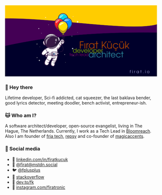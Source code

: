 <a href="https://firat.io" target="_blank"><img src="https://github.com/firatkucuk/firatkucuk/raw/main/img/background.png" /></a>

### 👋 Hey there

Lifetime developer, Sci-fi addicted, cat squeezer, the last baklava bender, good lyrics detector, meeting doodler, bench activist, entrepreneur-ish.

### :cat: Who am I?

A software architect/developer, open-source evangelist, living in The Hague, The Netherlands. Currently, I work as a Tech Lead in <a href="https://bloomreach.com" target="_blank">Bloomreach</a>. Also I am founder of <a href="https://fria.io" target="_blank">fria tech</a>, <a href="https://repsy.io" target="_blank">repsy</a> and co-founder of <a href="https://magicaccents.com" target="_blank">magicaccents</a>.

### :panda_face: Social media

- :necktie: <a href="https://linkedin.com/in/firatkucuk">linkedin.com/in/firatkucuk</a>
- :elephant: <a href="https://mstdn.social/@firat">@firat@mstdn.social</a>
- :bird: <a href="https://twitter.com/fplusplus">@fplusplus</a>
- :bug: <a href="https://stackoverflow.com/users/159837/f%c4%b1rat-k%c3%bc%c3%a7%c3%bck">stackoverflow</a>
- :penguin: <a href="https://dev.to/fk">dev.to/fk</a>
- :monkey: <a href="https://instagram.com/firatronic">instagram.com/firatronic</a>

